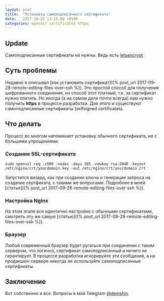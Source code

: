```yaml
---
layout: post
title:  "Установка самоподписанного сертификата"
date:   2017-10-25 13:15:00 +0500
categories: openssl certificates https
---
```


## Update

Самоподписанные сертификаты не нужны. Ведь есть [letsencrypt](https://letsencrypt.org).

## Суть проблемы

Недавно я описывал [как установить сертификат]({% post_url 2017-09-28-remote-editing-files-over-ssh %}).
Это простой способ для получения шифрованного соединения, но способ этот платный, т.к. за сертификат нужно платить. Но иногда (а на самом деле почти всегда) нам нужно получить **https** в процессе разработки. Для этого и существуют самоподписанные сертификаты (selfsigned certificates).

## Что делать

Процесс во многом напоминает установку обычного сертификата, но с большими упрощениями.

### Создание SSL-сертификата

`sudo openssl req -x509 -nodes -days 365 -newkey rsa:2048 -keyout /etc/nginx/crt/yourdomain.key -out /etc/nginx/crt/yourdomain.crt`

Запустится визард, как при создании ключа и генерации запроса на создание сертфиката, с такими же вопросами. Подробнее
в моей [статье]({% post_url 2017-09-28-remote-editing-files-over-ssh %}).

### Настройка Nginx

На этом этапе все идентично настройке с обычными сертификатами, смотреть эту же самую [статью]({% post_url 2017-09-28-remote-editing-files-over-ssh %}).

### Браузер

Любой современный браузер будет ругаться при соединении с таким сервером, что логично, сертификат самоподписанный и ничего не гарантирует. В процессе разработки игнорируйте эти сообщения, а на продакшен-сервере никогда не используйте самоподписанные сертификаты.

## Заключение

Вот собственно и все. Вопросы в мой Telegram [@demshin](https://t.me/demshin).
